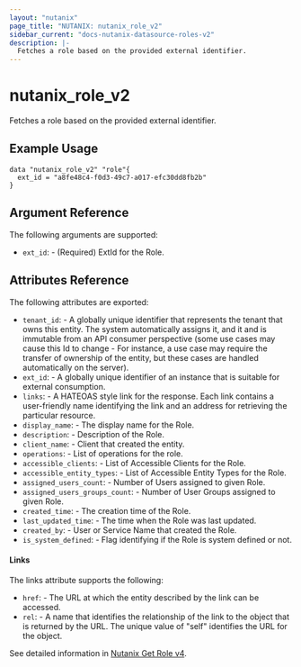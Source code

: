 ```yaml
---
layout: "nutanix"
page_title: "NUTANIX: nutanix_role_v2"
sidebar_current: "docs-nutanix-datasource-roles-v2"
description: |-
  Fetches a role based on the provided external identifier.
---
```


# nutanix_role_v2

Fetches a role based on the provided external identifier.

## Example Usage

```hcl
data "nutanix_role_v2" "role"{
  ext_id = "a8fe48c4-f0d3-49c7-a017-efc30dd8fb2b"
}

```

## Argument Reference

The following arguments are supported:

- `ext_id`: - (Required) ExtId for the Role.

## Attributes Reference

The following attributes are exported:

- `tenant_id`: - A globally unique identifier that represents the tenant that owns this entity. The system automatically assigns it, and it and is immutable from an API consumer perspective (some use cases may cause this Id to change - For instance, a use case may require the transfer of ownership of the entity, but these cases are handled automatically on the server).
- `ext_id`: - A globally unique identifier of an instance that is suitable for external consumption.
- `links`: - A HATEOAS style link for the response. Each link contains a user-friendly name identifying the link and an address for retrieving the particular resource.
- `display_name`: - The display name for the Role.
- `description`: - Description of the Role.
- `client_name`: - Client that created the entity.
- `operations`: - List of operations for the role.
- `accessible_clients`: - List of Accessible Clients for the Role.
- `accessible_entity_types`: - List of Accessible Entity Types for the Role.
- `assigned_users_count`: - Number of Users assigned to given Role.
- `assigned_users_groups_count`: - Number of User Groups assigned to given Role.
- `created_time`: - The creation time of the Role.
- `last_updated_time`: - The time when the Role was last updated.
- `created_by`: - User or Service Name that created the Role.
- `is_system_defined`: - Flag identifying if the Role is system defined or not.

#### Links

The links attribute supports the following:

- `href`: - The URL at which the entity described by the link can be accessed.
- `rel`: - A name that identifies the relationship of the link to the object that is returned by the URL. The unique value of "self" identifies the URL for the object.

See detailed information in [Nutanix Get Role v4](https://developers.nutanix.com/api-reference?namespace=iam&version=v4.0#tag/Roles/operation/getRoleById).
